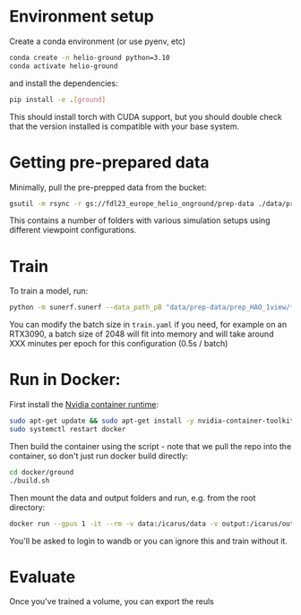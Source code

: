 # Environment setup

Create a conda environment (or use pyenv, etc)

```bash
conda create -n helio-ground python=3.10
conda activate helio-ground
```

and install the dependencies:

```bash
pip install -e .[ground]
```

This should install torch with CUDA support, but you should double check that the version installed is compatible with your base system.

# Getting pre-prepared data

Minimally, pull the pre-prepped data from the bucket:

```bash
gsutil -m rsync -r gs://fdl23_europe_helio_onground/prep-data ./data/prep-data
```

This contains a number of folders with various simulation setups using different viewpoint configurations.

# Train

To train a model, run:

```bash
python -m sunerf.sunerf --data_path_pB "data/prep-data/prep_HAO_1view/*pB*.fits" --data_path_tB "data/prep-data/prep_HAO_1view/*tB*.fits" --path_to_save "results/training/HAO_1view" --train "config/train.yaml" --hyperparameters "config/hyperparams_icarus.yaml"
```

You can modify the batch size in `train.yaml` if you need, for example on an RTX3090, a batch size of 2048 will fit into memory and will take around XXX minutes per epoch for this configuration (0.5s / batch)

# Run in Docker:

First install the [Nvidia container runtime](https://docs.nvidia.com/datacenter/cloud-native/container-toolkit/latest/install-guide.html):

```bash
sudo apt-get update && sudo apt-get install -y nvidia-container-toolkit
sudo systemctl restart docker
```

Then build the container using the script - note that we pull the repo into the container, so don't just run docker build directly:

```bash
cd docker/ground
./build.sh
```

Then mount the data and output folders and run, e.g. from the root directory:

```bash
docker run --gpus 1 -it --rm -v data:/icarus/data -v output:/icarus/output -v results:/icarus/results helio-ground --data_path_pB "data/prep-data/prep_HAO_1view/*pB*.fits" --data_path_tB "data/prep-data/prep_HAO_1view/*tB*.fits" --path_to_save "results/training/HAO_1view" --train "config/train.yaml" --hyperparameters "config/hyperparams_icarus.yaml"
```

You'll be asked to login to wandb or you can ignore this and train without it.

# Evaluate

Once you've trained a volume, you can export the reuls
